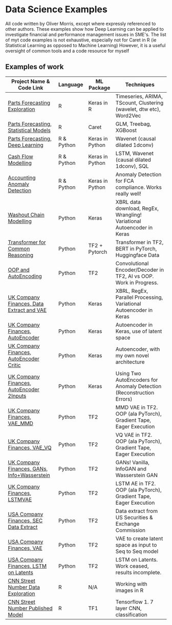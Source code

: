 # Data Science Examples

All code written by Oliver Morris, except where expressly referenced to other authors. 
These examples show how Deep Learning can be applied to investigate financial and performance management issues in SME's. 
The list of myt code examples is not exhaustive, especially not for Caret in R (ie Statistical Learning as opposed to Machine Learning) 
However, it is a useful oversight of common tools and a code resource for myself

## Examples of work

| Project Name & Code Link                                                                                                                          | Language   | ML Package     | Techniques                                                             |
|---------------------------------------------------------------------------------------------------------------------------------------------------|------------|----------------|------------------------------------------------------------------------|
| [Parts Forecasting Exploration](https://github.com/olimoz/DataScienceExamples/blob/master/Parts_Forecasting_Exploration.pdf)                      | R          | Keras in R     | Timeseries, ARIMA, TScount, Clustering (wavelet, dtw etc), Word2Vec    |
| [Parts Forecasting, Statistical Models](https://github.com/olimoz/DataScienceExamples/blob/master/Parts_Forecasting_SimpleModels.pdf)             | R          | Caret          | GLM, Treebag, XGBoost                                                  |
| [Parts Forecasting, Deep Learning](https://github.com/olimoz/DataScienceExamples/blob/master/Parts_Forecasting_Deep.pdf)                    	    | R & Python | Keras in Python| Wavenet (causal dilated 1dconv)                                        |
| [Cash Flow Modelling](https://github.com/olimoz/DataScienceExamples/blob/master/Cash_Flow_Deep.pdf)                            		    | R & Python | Keras in Python| LSTM, Wavenet (causal dilated 1dconv), SQL                             |
| [Accounting Anomaly Detection](https://github.com/olimoz/DataScienceExamples/blob/master/AcctgAnomaly_forPublication.Rmd)                         | R & Python | Keras in Python| Anomaly Detection for FCA compliance. Works really well!               |
| [Washout Chain Modelling](https://github.com/olimoz/DataScienceExamples/blob/master/Washout_Chain_Modelling.pdf)              	            | Python     | Keras          | XBRL data download, RegEx, Wrangling! Variational Autoencoder in Keras |
| [Transformer for Common Reasoning](https://github.com/olimoz/DataScienceExamples/blob/master/TransformerForCommonReasoning.pdf)                   | Python     | TF2 + Pytorch  | Transformer in TF2, BERT in PyTorch, Huggingface Data                  |
| [OOP and AutoEncoding](https://github.com/olimoz/DataScienceExamples/blob/master/CompletingTheCircle_AutoEncoder.pdf)             	            | Python     | TF2            | Convolutional Encoder/Decoder in TF2, AI vs OOP. Work in Progress.     |
| [UK Company Finances, Data Extract and VAE](https://github.com/olimoz/DataScienceExamples/blob/master/CompaniesHs_Step1_DataExtract_and_VAE.py)   | Python     | Keras          | XBRL, RegEx, Parallel Processing, Variational Autoencoder in Keras     |
| [UK Company Finances, AutoEncoder](https://github.com/olimoz/DataScienceExamples/blob/master/CompaniesHs_Step2_AutoEncoder.py)         	    | Python     | Keras          | Autoencoder in Keras, use of latent space                              |
| [UK Company Finances, AutoEncoder Critic](https://github.com/olimoz/DataScienceExamples/blob/master/CompaniesHs_Step2_AutoEncoder_2Inputs.py)     | Python     | Keras          | Autoencoder, with my own novel architecture                            |
| [UK Company Finances, AutoEncoder 2Inputs](https://github.com/olimoz/DataScienceExamples/blob/master/CompaniesHs_Step2_AutoEncoder_Critic.py)     | Python     | Keras          | Using Two AutoEncoders for Anomaly Detection (Reconstruction Errors)   |
| [UK Company Finances, VAE_MMD](https://github.com/olimoz/DataScienceExamples/blob/master/CompaniesHs_Step3_VAE_MMD.py)              	            | Python     | TF2            | MMD VAE in TF2. OOP (ala PyTorch), Gradient Tape, Eager Execution      |
| [UK Company Finances, VAE_VQ](https://github.com/olimoz/DataScienceExamples/blob/master/CompaniesHs_Step3_VAE_VQ.py)               	            | Python     | TF2            | VQ  VAE in TF2. OOP (ala PyTorch), Gradient Tape, Eager Execution      |
| [UK Company Finances, GANs, Info+Wasserstein](https://github.com/olimoz/DataScienceExamples/blob/master/CompaniesHs_Step4_GAN_Info_Wasserstein.py)| Python     | TF2            | GANs! Vanilla, InfoGAN and Wasserstein GAN                             |
| [UK Company Finances, LSTMVAE](https://github.com/olimoz/DataScienceExamples/blob/master/CompaniesHs_Step5_LSTMVAE.py)             	            | Python     | TF2            | LSTM AE in TF2. OOP (ala PyTorch), Gradient Tape, Eager Execution      |
| [USA Company Finances, SEC Data Extract](https://github.com/olimoz/DataScienceExamples/blob/master/SEC_Step1_DataExtract.py)             	    | Python     | TF2            | Data extract from US Securities & Exchange Commission                  |
| [USA Company Finances, VAE](https://github.com/olimoz/DataScienceExamples/blob/master/SEC_Step2_VAE.py)             	                            | Python     | TF2            | VAE to create latent space as input to Seq to Seq model                |
| [USA Company Finances, LSTM on Latents](https://github.com/olimoz/DataScienceExamples/blob/master/SEC_Step3_LSTM_on_latents_of_sequential_data.py)| Python     | TF2            | LSTM on Latents. Work ceased, results incomplete.                      |
| [CNN Street Number Data Exploration](https://github.com/olimoz/DataScienceExamples/blob/master/CNN_StreetNumber_DataExploration.pdf)              | R          | N/A            | Working with images in R                                               |
| [CNN Street Number Published Model](https://github.com/olimoz/DataScienceExamples/blob/master/CNN_StreetNumber_PublishedModel.pdf)                | R          | TF1            | Tensorflow 1. 7 layer CNN, classification                              |

